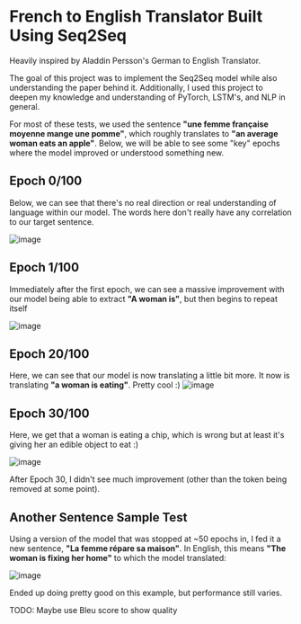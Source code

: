 # French to English Translator Built Using Seq2Seq
Heavily inspired by Aladdin Persson's German to English Translator.

The goal of this project was to implement the Seq2Seq model while also understanding the paper behind it. Additionally, I used this project to deepen my knowledge and understanding of PyTorch, LSTM's, and NLP in general.

For most of these tests, we used the sentence **"une femme française moyenne mange une pomme"**, which roughly translates to **"an average woman eats an apple"**. Below, we will be able to see some "key" epochs where the model improved or understood something new.

## Epoch 0/100
Below, we can see that there's no real direction or real understanding of language within our model. The words here don't really have any correlation to our target sentence.

![image](https://github.com/AbdAftab/Seq2Seq-Translator/assets/57965010/52509361-14fc-4790-a6e8-015d1c9173e7)

## Epoch 1/100
Immediately after the first epoch, we can see a massive improvement with our model being able to extract **"A woman is"**, but then begins to repeat itself

![image](https://github.com/AbdAftab/Seq2Seq-Translator/assets/57965010/14d2f3a7-f177-4d02-861e-bdc976fe6dbf)

## Epoch 20/100
Here, we can see that our model is now translating a little bit more. It now is translating **"a woman is eating"**. Pretty cool :)
![image](https://github.com/AbdAftab/Seq2Seq-Translator/assets/57965010/ad6ef624-b71e-49d3-98a7-1ed1557f3240)

## Epoch 30/100
Here, we get that a woman is eating a chip, which is wrong but at least it's giving her an edible object to eat :)

![image](https://github.com/AbdAftab/Seq2Seq-Translator/assets/57965010/3bf573ec-52d4-4242-93ba-bf3a09db3b9a)

After Epoch 30, I didn't see much improvement (other than the <unk> token being removed at some point).


## Another Sentence Sample Test
Using a version of the model that was stopped at ~50 epochs in, I fed it a new sentence, **"La femme répare sa maison"**. In English, this means **"The woman is fixing her home"** to which the model translated:

![image](https://github.com/AbdAftab/Seq2Seq-Translator/assets/57965010/796ceaa3-ae34-4a4a-9216-d773237a52ee)

Ended up doing pretty good on this example, but performance still varies.

TODO: Maybe use Bleu score to show quality
